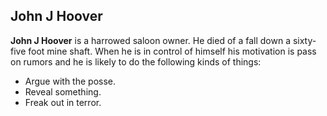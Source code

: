 ## John J Hoover

**John J Hoover** is a harrowed saloon owner. He died of a fall down a sixty-five foot mine shaft. When he is in control of himself his motivation is pass on rumors and he is likely to do the following kinds of things:

* Argue with the posse.
* Reveal something.
* Freak out in terror.